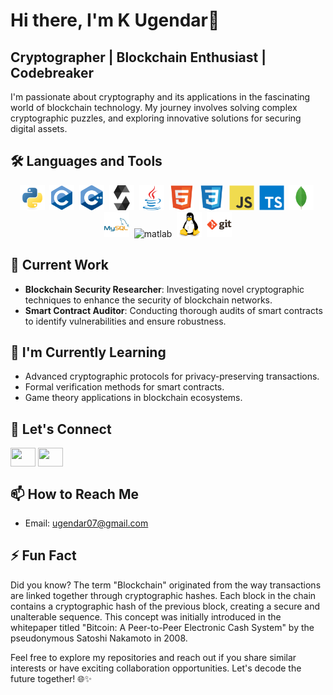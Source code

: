 # Hi there, I'm K Ugendar👋
## Cryptographer | Blockchain Enthusiast | Codebreaker

I'm passionate about cryptography and its applications in the fascinating world of blockchain technology. My journey involves solving complex cryptographic puzzles, and exploring innovative solutions for securing digital assets.

## :hammer_and_wrench: Languages and Tools
<div id="badges" align="center">
  <div>
    <img src="https://raw.githubusercontent.com/devicons/devicon/master/icons/python/python-original.svg" title="Python" alt="Python" width="40" height="40"/>&nbsp;
    <img src="https://github.com/devicons/devicon/raw/master/icons/c/c-original.svg" title="C" alt="C" width="40" height="40"/>&nbsp;
    <img src="https://github.com/devicons/devicon/raw/master/icons/cplusplus/cplusplus-original.svg" title="CPP" alt="C++" width="40" height="40"/>&nbsp;
    <img src="https://github.com/devicons/devicon/raw/master/icons/solidity/solidity-original.svg" title="Solidity" alt="Solidity" width="40" height="40"/>&nbsp;
    <img src="https://raw.githubusercontent.com/devicons/devicon/master/icons/java/java-original.svg" alt="java" width="40" height="40"/>&nbsp;
    <img src="https://github.com/devicons/devicon/blob/master/icons/html5/html5-original.svg" title="HTML5" alt="HTML" width="40" height="40"/>&nbsp;
    <img src="https://github.com/devicons/devicon/raw/master/icons/css3/css3-original.svg" title="CSS3" alt="CSS3" width="40" height="40"/>&nbsp;
    <img src="https://github.com/devicons/devicon/blob/master/icons/javascript/javascript-original.svg" title="JavaScript" alt="JavaScript" width="40" height="40"/>&nbsp;
    <img src="https://raw.githubusercontent.com/devicons/devicon/master/icons/typescript/typescript-original.svg" alt="typescript" width="40" height="40"/>&nbsp;
    <img src="https://github.com/devicons/devicon/raw/master/icons/mongodb/mongodb-original.svg" title="MongoDB" alt="MongoDB" width="40" height="40"/>&nbsp;
    <img src="https://raw.githubusercontent.com/devicons/devicon/master/icons/mysql/mysql-original-wordmark.svg" alt="mysql" width="40" height="40"/>&nbsp;
    <img src="https://img.icons8.com/fluency/48/000000/matlab.png" alt="matlab" width="40" height="40"/>&nbsp;
    <img src="https://github.com/devicons/devicon/raw/master/icons/linux/linux-original.svg" title="Linux" alt="Linux" width="40" height="40"/>&nbsp;
    <img src="https://github.com/devicons/devicon/blob/master/icons/git/git-original-wordmark.svg" title="Git" **alt="Git" width="40" height="40"/>
  </div>
</div>

## 🔭 Current Work
- **Blockchain Security Researcher**: Investigating novel cryptographic techniques to enhance the security of blockchain networks.
- **Smart Contract Auditor**: Conducting thorough audits of smart contracts to identify vulnerabilities and ensure robustness.

## 🌱 I'm Currently Learning
- Advanced cryptographic protocols for privacy-preserving transactions.
- Formal verification methods for smart contracts.
- Game theory applications in blockchain ecosystems.

 
## 💬 Let's Connect
<p align="left">
<a href="https://twitter.com/Ugendar07" target="blank"><img align="center" src="https://cdn.jsdelivr.net/npm/simple-icons@3.0.1/icons/twitter.svg" alt="" height="30" width="40" /></a>
<a href="https://www.linkedin.com/in/kethavath-ugender/" target="blank"><img align="center" src="https://cdn.jsdelivr.net/npm/simple-icons@3.0.1/icons/linkedin.svg" alt="" height="30" width="40" /></a>
 </p>

## 📫 How to Reach Me
- Email: ugendar07@gmail.com

## ⚡ Fun Fact
Did you know? The term "Blockchain" originated from the way transactions are linked together through cryptographic hashes. Each block in the chain contains a cryptographic hash of the previous block, creating a secure and unalterable sequence. This concept was initially introduced in the whitepaper titled "Bitcoin: A Peer-to-Peer Electronic Cash System" by the pseudonymous Satoshi Nakamoto in 2008.

Feel free to explore my repositories and reach out if you share similar interests or have exciting collaboration opportunities. Let's decode the future together! 🌐✨
